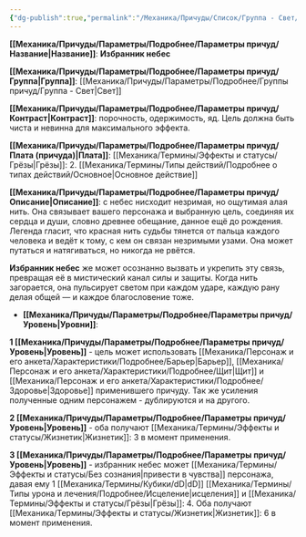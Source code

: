 ```yaml
---
{"dg-publish":true,"permalink":"/Механика/Причуды/Список/Группа - Свет/Избранник небес/","noteIcon":"","created":"2025-08-21T13:47:45.959+03:00","updated":"2025-09-05T16:20:38.231+03:00"}
---
```




**[[Механика/Причуды/Параметры/Подробнее/Параметры причуд/Название\|Название]]**: **Избранник небес**

**[[Механика/Причуды/Параметры/Подробнее/Параметры причуд/Группа\|Группа]]**: [[Механика/Причуды/Параметры/Подробнее/Группы причуд/Группа - Свет\|Свет]] 

**[[Механика/Причуды/Параметры/Подробнее/Параметры причуд/Контраст\|Контраст]]**: порочность, одержимость, яд. Цель должна быть чиста и невинна для максимального эффекта.

**[[Механика/Причуды/Параметры/Подробнее/Параметры причуд/Плата (причуда)\|Плата]]**: [[Механика/Термины/Эффекты и статусы/Грёзы\|Грёзы]]: 2. [[Механика/Термины/Типы действий/Подробнее о типах действий/Основное\|Основное действие]]

**[[Механика/Причуды/Параметры/Подробнее/Параметры причуд/Описание\|Описание]]**: с небес нисходит незримая, но ощутимая алая нить. Она связывает вашего персонажа и выбранную цель, соединяя их сердца и души, словно древнее обещание, данное ещё до рождения. Легенда гласит, что красная нить судьбы тянется от пальца каждого человека и ведёт к тому, с кем он связан незримыми узами. Она может путаться и натягиваться, но никогда не рвётся.  

**Избранник небес** же может осознанно вызвать и укрепить эту связь, превращая её в мистический канал силы и защиты. Когда нить загорается, она пульсирует светом при каждом ударе, каждую рану делая общей — и каждое благословение тоже.


- **[[Механика/Причуды/Параметры/Подробнее/Параметры причуд/Уровень\|Уровни]]**:

**1 [[Механика/Причуды/Параметры/Подробнее/Параметры причуд/Уровень\|Уровень]]** - цель может использовать [[Механика/Персонаж и его анкета/Характеристики/Подробнее/Барьер\|Барьер]], [[Механика/Персонаж и его анкета/Характеристики/Подробнее/Щит\|Щит]] и [[Механика/Персонаж и его анкета/Характеристики/Подробнее/Здоровье\|Здоровье]] применившего причуду. Так же усиления полученные одним персонажем - дублируются и на другого.

**2 [[Механика/Причуды/Параметры/Подробнее/Параметры причуд/Уровень\|Уровень]]** - оба получают [[Механика/Термины/Эффекты и статусы/Жизнетик\|Жизнетик]]: 3 в момент применения. 

**3 [[Механика/Причуды/Параметры/Подробнее/Параметры причуд/Уровень\|Уровень]]** - избранник небес может [[Механика/Термины/Эффекты и статусы/Без сознания\|привести в чувства]] персонажа, давая ему 1 [[Механика/Термины/Кубики/dD\|dD]] [[Механика/Термины/Типы урона и лечения/Подробнее/Исцеление\|исцеления]] и [[Механика/Термины/Эффекты и статусы/Грёзы\|Грёзы]]: 4. Оба получают [[Механика/Термины/Эффекты и статусы/Жизнетик\|Жизнетик]]: 6 в момент применения. 